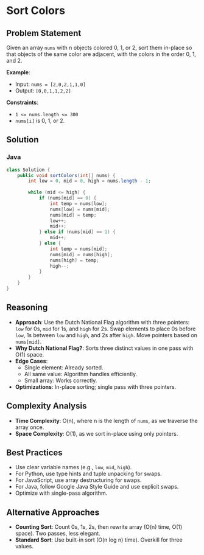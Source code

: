 # Sort Colors

## Problem Statement
Given an array `nums` with n objects colored 0, 1, or 2, sort them in-place so that objects of the same color are adjacent, with the colors in the order 0, 1, and 2.

**Example**:
- Input: `nums = [2,0,2,1,1,0]`
- Output: `[0,0,1,1,2,2]`

**Constraints**:
- `1 <= nums.length <= 300`
- `nums[i]` is 0, 1, or 2.

## Solution

### Java
```java
class Solution {
    public void sortColors(int[] nums) {
        int low = 0, mid = 0, high = nums.length - 1;
        
        while (mid <= high) {
            if (nums[mid] == 0) {
                int temp = nums[low];
                nums[low] = nums[mid];
                nums[mid] = temp;
                low++;
                mid++;
            } else if (nums[mid] == 1) {
                mid++;
            } else {
                int temp = nums[mid];
                nums[mid] = nums[high];
                nums[high] = temp;
                high--;
            }
        }
    }
}
```

## Reasoning
- **Approach**: Use the Dutch National Flag algorithm with three pointers: `low` for 0s, `mid` for 1s, and `high` for 2s. Swap elements to place 0s before `low`, 1s between `low` and `high`, and 2s after `high`. Move pointers based on `nums[mid]`.
- **Why Dutch National Flag?**: Sorts three distinct values in one pass with O(1) space.
- **Edge Cases**:
  - Single element: Already sorted.
  - All same value: Algorithm handles efficiently.
  - Small array: Works correctly.
- **Optimizations**: In-place sorting; single pass with three pointers.

## Complexity Analysis
- **Time Complexity**: O(n), where n is the length of `nums`, as we traverse the array once.
- **Space Complexity**: O(1), as we sort in-place using only pointers.

## Best Practices
- Use clear variable names (e.g., `low`, `mid`, `high`).
- For Python, use type hints and tuple unpacking for swaps.
- For JavaScript, use array destructuring for swaps.
- For Java, follow Google Java Style Guide and use explicit swaps.
- Optimize with single-pass algorithm.

## Alternative Approaches
- **Counting Sort**: Count 0s, 1s, 2s, then rewrite array (O(n) time, O(1) space). Two passes, less elegant.
- **Standard Sort**: Use built-in sort (O(n log n) time). Overkill for three values.